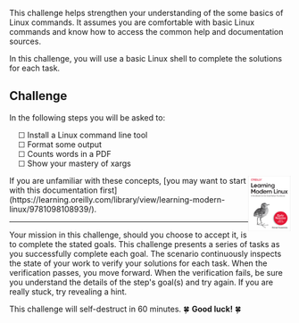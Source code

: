 This challenge helps strengthen your understanding of the some basics of Linux commands. It assumes you are comfortable with  basic Linux commands and know how to access the common help and documentation sources.

In this challenge, you will use a basic Linux shell to complete the solutions for each task.

## Challenge

In the following steps you will be asked to:

&nbsp;&nbsp;&nbsp;&nbsp;☐ Install a Linux command line tool  
&nbsp;&nbsp;&nbsp;&nbsp;☐ Format some output  
&nbsp;&nbsp;&nbsp;&nbsp;☐ Counts words in a PDF  
&nbsp;&nbsp;&nbsp;&nbsp;☐ Show your mastery of xargs

<img align="right" src="./assets/learning-modern-linux-book.jpg" width="15%">
If you are unfamiliar with these concepts, [you may want to start with this documentation first](https://learning.oreilly.com/library/view/learning-modern-linux/9781098108939/).

---

Your mission in this challenge, should you choose to accept it, is to complete the stated goals. This challenge presents a series of tasks as you successfully complete each goal. The scenario continuously inspects the state of your work to verify your solutions for each task. When the verification passes, you move forward. When the verification fails, be sure you understand the details of the step's goal(s) and try again. If you are really stuck, try revealing a hint.

This challenge will self-destruct in 60 minutes. 🍀 **Good luck!** 🍀
